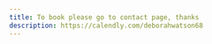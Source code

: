 ```yaml
---
title: To book please go to contact page, thanks
description: https://calendly.com/deborahwatson68
---
```

